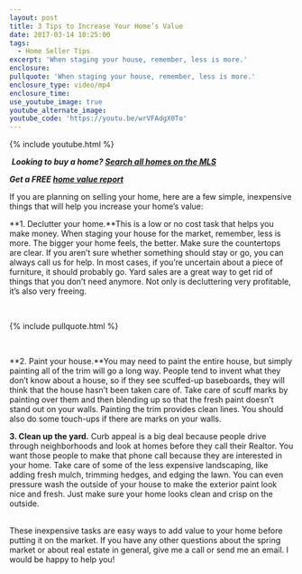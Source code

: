 ```yaml
---
layout: post
title: 3 Tips to Increase Your Home’s Value
date: 2017-03-14 10:25:00
tags:
  - Home Seller Tips
excerpt: 'When staging your house, remember, less is more.'
enclosure:
pullquote: 'When staging your house, remember, less is more.'
enclosure_type: video/mp4
enclosure_time:
use_youtube_image: true
youtube_alternate_image:
youtube_code: 'https://youtu.be/wrVFAdgX0To'
---
```



{% include youtube.html %}

&nbsp;***Looking to buy a home? [Search all homes on the MLS](http://wilsonteam.kwrealty.com/)***

***Get a FREE [home value report](http://wilsonteam.kwrealty.com/sell/)***

If you are planning on selling your home, here are a few simple, inexpensive things that will help you increase your home’s value:

**1. Declutter your home.**This is a low or no cost task that helps you make money. When staging your house for the market, remember, less is more. The bigger your home feels, the better. Make sure the countertops are clear. If you aren’t sure whether something should stay or go, you can always call us for help. In most cases, if you’re uncertain about a piece of furniture, it should probably go. Yard sales are a great way to get rid of things that you don’t need anymore. Not only is decluttering very profitable, it’s also very freeing.

&nbsp;

{% include pullquote.html %}

&nbsp;

**2. Paint your house.**You may need to paint the entire house, but simply painting all of the trim will go a long way. People tend to invent what they don’t know about a house, so if they see scuffed-up baseboards, they will think that the house hasn’t been taken care of. Take care of scuff marks by painting over them and then blending up so that the fresh paint doesn’t stand out on your walls. Painting the trim provides clean lines. You should also do some touch-ups if there are marks on your walls. &nbsp;

**3. Clean up the yard.** Curb appeal is a big deal because people drive through neighborhoods and look at homes before they call their Realtor. You want those people to make that phone call because they are interested in your home. Take care of some of the less expensive landscaping, like adding fresh mulch, trimming hedges, and edging the lawn. You can even pressure wash the outside of your house to make the exterior paint look nice and fresh. Just make sure your home looks clean and crisp on the outside.

<br>These inexpensive tasks are easy ways to add value to your home before putting it on the market. If you have any other questions about the spring market or about real estate in general, give me a call or send me an email. I would be happy to help you!